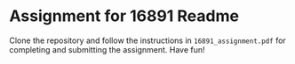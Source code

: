 # Assignment for 16891 Readme
Clone the repository and follow the instructions in `16891_assignment.pdf` for completing and submitting the assignment. Have fun! 